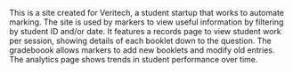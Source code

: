 This is a site created for Veritech, a student startup that works to automate marking. The site is used by markers to view useful information by filtering by student ID and/or date. It features a records page to view student work per session, showing details of each booklet down to the question. The gradeboook allows markers to add new booklets and modify old entries. The analytics page shows trends in student performance over time.
